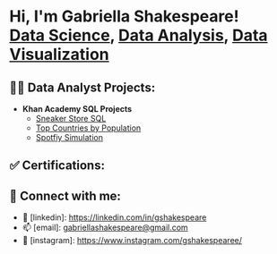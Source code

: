 <h1>Hi, I'm Gabriella Shakespeare! <br/><a href="https://github.com/gshakespeare">Data Science</a>, <a href="https://www.linkedin.com/in/gshakespeare/">Data Analysis</a>, <a href="gabriellashakespeare@gmail.com">Data Visualization</a></h1>

<h2>👨‍💻 Data Analyst Projects:</h2>

- <b>Khan Academy SQL Projects</b>
  - [Sneaker Store SQL](https://github.com/gshakespeare/Sneaker-Store-SQL)
  - [Top Countries by Population](https://github.com/gshakespeare/Top-Countries-by-Population)
  - [Spotfiy Simulation](https://github.com/gshakespeare/Top-Countries-by-Population)

 
<h2> ✅ Certifications:</h2>

<h2> 🤳 Connect with me:</h2>

- 👋 [linkedin]: https://linkedin.com/in/gshakespeare
- 📫 [email]:  gabriellashakespeare@gmail.com
- 👀 [instagram]: https://www.instagram.com/gshakespearee/

